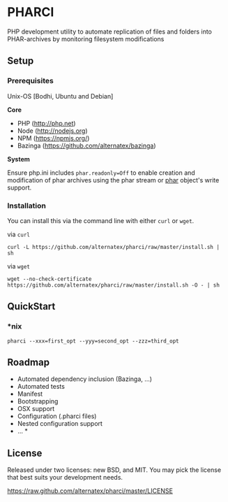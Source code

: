 PHARCI
=============

PHP development utility to automate replication of files and folders into PHAR-archives by monitoring filesystem modifications

Setup
-----

### Prerequisites

Unix-OS [Bodhi, Ubuntu and Debian]

**Core**
* PHP (http://php.net)
* Node (http://nodejs.org)
* NPM (https://npmjs.org/)
* Bazinga (https://github.com/alternatex/bazinga)

**System**

Ensure php.ini includes `phar.readonly=Off` to enable creation and modification of phar archives using the phar stream or [phar](http://php.net/manual/ru/class.phar.php) object's write support.

### Installation

You can install this via the command line with either `curl` or `wget`.

via `curl`

`curl -L https://github.com/alternatex/pharci/raw/master/install.sh | sh`

via `wget`

`wget --no-check-certificate https://github.com/alternatex/pharci/raw/master/install.sh -O - | sh`

QuickStart
-------------

### \*nix

```shell
pharci --xxx=first_opt --yyy=second_opt --zzz=third_opt
```

Roadmap
-------------
- Automated dependency inclusion (Bazinga, ...)
- Automated tests
- Manifest
- Bootstrapping
- OSX support
- Configuration (.pharci files)
- Nested configuration support 
- ... *

License
-------------
Released under two licenses: new BSD, and MIT. You may pick the
license that best suits your development needs.

https://raw.github.com/alternatex/pharci/master/LICENSE